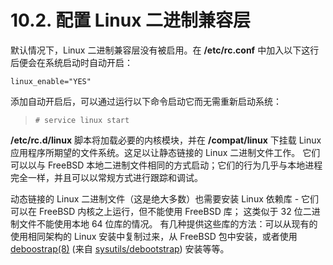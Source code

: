 # 10.2. 配置 Linux 二进制兼容层

默认情况下，Linux 二进制兼容层没有被启用。在 **/etc/rc.conf** 中加入以下这行后便会在系统启动时自动开启：

```
linux_enable="YES"
```

添加自动开启后，可以通过运行以下命令启动它而无需重新启动系统：

>```
># service linux start
>```

**/etc/rc.d/linux** 脚本将加载必要的内核模块，并在 **/compat/linux** 下挂载 Linux 应用程序所期望的文件系统。这足以让静态链接的 Linux 二进制文件工作。
它们可以以与 FreeBSD 本地二进制文件相同的方式启动；它们的行为几乎与本地进程完全一样，并且可以以常规方式进行跟踪和调试。

动态链接的 Linux 二进制文件（这是绝大多数）也需要安装 Linux 依赖库 - 它们可以在 FreeBSD 内核之上运行，但不能使用 FreeBSD 库； 这类似于 32 位二进制文件不能使用本地 64 位库的情况。
有几种提供这些库的方法：可以从现有的使用相同架构的 Linux 安装中复制过来，从 FreeBSD 包中安装，或者使用 [deboostrap(8)](https://www.freebsd.org/cgi/man.cgi?query=deboostrap&sektion=8&format=html) (来自 [sysutils/debootstrap](https://cgit.freebsd.org/ports/tree/sysutils/debootstrap/pkg-descr)) 安装等等。
